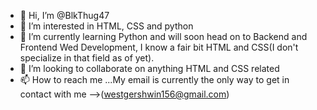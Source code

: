 - 👋 Hi, I’m @BlkThug47
- 👀 I’m interested in HTML, CSS and python
- 🌱 I’m currently learning Python and will soon head on to Backend and Frontend Wed Development, I know a fair bit HTML and CSS(I don't specialize in that field as of yet).
- 💞️ I’m looking to collaborate on anything HTML and CSS related
- 📫 How to reach me ...My email is currently the only way to get in contact with me -->(westgershwin156@gmail.com)

<!---
BlkThug47/BlkThug47 is a ✨ special ✨ repository because its `README.md` (this file) appears on your GitHub profile.
You can click the Preview link to take a look at your changes.
--->
